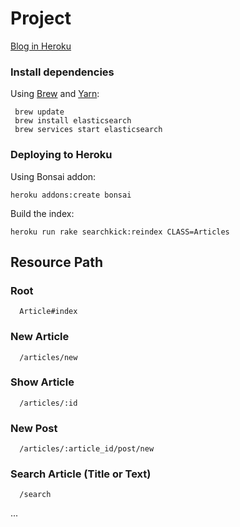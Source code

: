 # Project

[Blog in Heroku](https://guarded-stream-48915.herokuapp.com/)

### Install dependencies

Using [Brew](https://brew.sh/) and [Yarn](https://github.com/yarnpkg/yarn):

```shell
 brew update
 brew install elasticsearch
 brew services start elasticsearch
```

### Deploying to Heroku

Using Bonsai addon:

```shell
heroku addons:create bonsai
```

Build the index:

```shell
heroku run rake searchkick:reindex CLASS=Articles
```

## Resource Path

### Root
```
  Article#index 
```

### New Article
```
  /articles/new
```

### Show Article
```
  /articles/:id
```

### New Post
```
  /articles/:article_id/post/new
```

### Search Article (Title or Text)
```
  /search
```

...